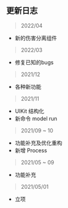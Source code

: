 ## 更新日志

> 2022/04
* 新的伤害分离组件

> 2022/03
* 修复已知的bugs

> 2021/12
* 各种新功能

> 2021/11
* UIKit 结构化
* 新命令 model run

> 2021/09 ~ 10

* 功能补充及优化重构
* 新增 Process

> 2021/05 ~ 09

* 功能补充

> 2021/05/01

* 立项
